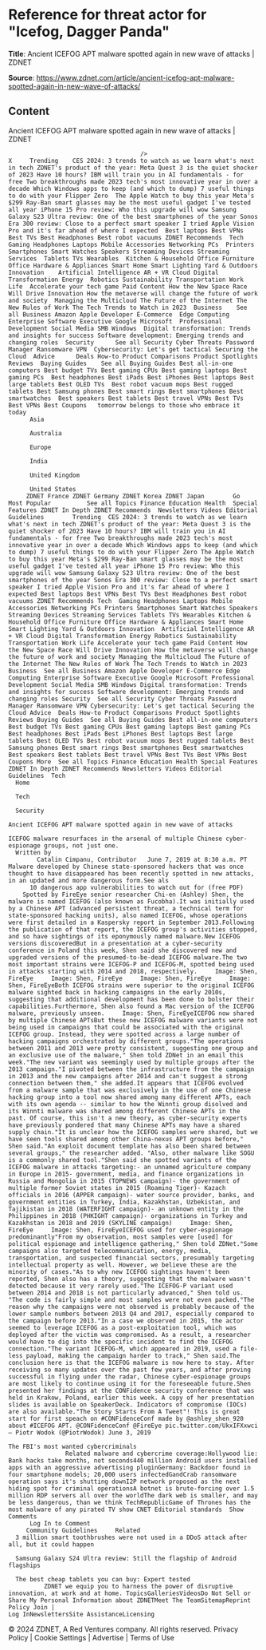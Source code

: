 # Reference for threat actor for "Icefog, Dagger Panda"

**Title**: Ancient ICEFOG APT malware spotted again in new wave of attacks | ZDNET

**Source**: https://www.zdnet.com/article/ancient-icefog-apt-malware-spotted-again-in-new-wave-of-attacks/

## Content




Ancient ICEFOG APT malware spotted again in new wave of attacks | ZDNET


                                         />                                                                                                                                                                                                     X     Trending    CES 2024: 3 trends to watch as we learn what's next in tech ZDNET's product of the year: Meta Quest 3 is the quiet shocker of 2023 Have 10 hours? IBM will train you in AI fundamentals - for free Two breakthroughs made 2023 tech's most innovative year in over a decade Which Windows apps to keep (and which to dump) 7 useful things to do with your Flipper Zero  The Apple Watch to buy this year Meta's $299 Ray-Ban smart glasses may be the most useful gadget I've tested all year iPhone 15 Pro review: Who this upgrade will wow Samsung Galaxy S23 Ultra review: One of the best smartphones of the year Sonos Era 300 review: Close to a perfect smart speaker I tried Apple Vision Pro and it's far ahead of where I expected  Best laptops Best VPNs Best TVs Best Headphones Best robot vacuums ZDNET Recommends  Tech    Gaming Headphones Laptops Mobile Accessories Networking PCs  Printers Smartphones Smart Watches Speakers Streaming Devices Streaming Services  Tablets TVs Wearables  Kitchen & Household Office Furniture Office Hardware & Appliances Smart Home Smart Lighting Yard & Outdoors  Innovation    Artificial Intelligence AR + VR Cloud Digital Transformation Energy  Robotics Sustainability Transportation Work Life  Accelerate your tech game Paid Content How the New Space Race Will Drive Innovation How the metaverse will change the future of work and society  Managing the Multicloud The Future of the Internet The New Rules of Work The Tech Trends to Watch in 2023  Business    See all Business Amazon Apple Developer E-Commerce  Edge Computing Enterprise Software Executive Google Microsoft  Professional Development Social Media SMB Windows  Digital transformation: Trends and insights for success Software development: Emerging trends and changing roles  Security      See all Security Cyber Threats Password Manager Ransomware VPN  Cybersecurity: Let's get tactical Securing the Cloud  Advice      Deals How-to Product Comparisons Product Spotlights Reviews  Buying Guides    See all Buying Guides Best all-in-one computers Best budget TVs Best gaming CPUs Best gaming laptops Best gaming PCs  Best headphones Best iPads Best iPhones Best laptops Best large tablets Best OLED TVs  Best robot vacuum mops Best rugged tablets Best Samsung phones Best smart rings Best smartphones Best smartwatches  Best speakers Best tablets Best travel VPNs Best TVs Best VPNs Best Coupons   tomorrow belongs to those who embrace it today       
          Asia
        
          Australia
        
          Europe
        
          India
        
          United Kingdom
        
          United States
         ZDNET France ZDNET Germany ZDNET Korea ZDNET Japan        Go  Most Popular          See all Topics Finance Education Health  Special Features ZDNET In Depth ZDNET Recommends  Newsletters Videos Editorial Guidelines        Trending  CES 2024: 3 trends to watch as we learn what's next in tech ZDNET's product of the year: Meta Quest 3 is the quiet shocker of 2023 Have 10 hours? IBM will train you in AI fundamentals - for free Two breakthroughs made 2023 tech's most innovative year in over a decade Which Windows apps to keep (and which to dump) 7 useful things to do with your Flipper Zero The Apple Watch to buy this year Meta's $299 Ray-Ban smart glasses may be the most useful gadget I've tested all year iPhone 15 Pro review: Who this upgrade will wow Samsung Galaxy S23 Ultra review: One of the best smartphones of the year Sonos Era 300 review: Close to a perfect smart speaker I tried Apple Vision Pro and it's far ahead of where I expected Best laptops Best VPNs Best TVs Best Headphones Best robot vacuums ZDNET Recommends Tech  Gaming Headphones Laptops Mobile Accessories Networking PCs Printers Smartphones Smart Watches Speakers Streaming Devices Streaming Services Tablets TVs Wearables Kitchen & Household Office Furniture Office Hardware & Appliances Smart Home Smart Lighting Yard & Outdoors Innovation  Artificial Intelligence AR + VR Cloud Digital Transformation Energy Robotics Sustainability Transportation Work Life Accelerate your tech game Paid Content How the New Space Race Will Drive Innovation How the metaverse will change the future of work and society Managing the Multicloud The Future of the Internet The New Rules of Work The Tech Trends to Watch in 2023 Business  See all Business Amazon Apple Developer E-Commerce Edge Computing Enterprise Software Executive Google Microsoft Professional Development Social Media SMB Windows Digital transformation: Trends and insights for success Software development: Emerging trends and changing roles Security  See all Security Cyber Threats Password Manager Ransomware VPN Cybersecurity: Let's get tactical Securing the Cloud Advice  Deals How-to Product Comparisons Product Spotlights Reviews Buying Guides  See all Buying Guides Best all-in-one computers Best budget TVs Best gaming CPUs Best gaming laptops Best gaming PCs Best headphones Best iPads Best iPhones Best laptops Best large tablets Best OLED TVs Best robot vacuum mops Best rugged tablets Best Samsung phones Best smart rings Best smartphones Best smartwatches Best speakers Best tablets Best travel VPNs Best TVs Best VPNs Best Coupons More  See all Topics Finance Education Health Special Features ZDNET In Depth ZDNET Recommends Newsletters Videos Editorial Guidelines  Tech     
      Home
    
      Tech
    
      Security
      
    Ancient ICEFOG APT malware spotted again in new wave of attacks
   
    ICEFOG malware resurfaces in the arsenal of multiple Chinese cyber-espionage groups, not just one.
      Written by 
            Catalin Cimpanu, Contributor   June 7, 2019 at 8:30 a.m. PT                      Malware developed by Chinese state-sponsored hackers that was once thought to have disappeared has been recently spotted in new attacks, in an updated and more dangerous form.See als 
          10 dangerous app vulnerabilities to watch out for (free PDF)
        Spotted by FireEye senior researcher Chi-en (Ashley) Shen, the malware is named ICEFOG (also known as Fucobha).It was initially used by a Chinese APT (advanced persistent threat, a technical term for state-sponsored hacking units), also named ICEFOG, whose operations were first detailed in a Kaspersky report in September 2013.Following the publication of that report, the ICEFOG group's activities stopped, and so have sightings of its eponymously named malware.New ICEFOG versions discoveredBut in a presentation at a cyber-security conference in Poland this week, Shen said she discovered new and upgraded versions of the presumed-to-be-dead ICEFOG malware.The two most important strains were ICEFOG-P and ICEFOG-M, spotted being used in attacks starting with 2014 and 2018, respectively.     Image: Shen, FireEye     Image: Shen, FireEye     Image: Shen, FireEye     Image: Shen, FireEyeBoth ICEFOG strains were superior to the original ICEFOG malware sighted back in hacking campaigns in the early 2010s, suggesting that additional development has been done to bolster their capabilities.Furthermore, Shen also found a Mac version of the ICEFOG malware, previously unseen.     Image: Shen, FireEyeICEFOG now shared by multiple Chinese APTsBut these new ICEFOG malware variants were not being used in campaigns that could be associated with the original ICEFOG group. Instead, they were spotted across a large number of hacking campaigns orchestrated by different groups."The operations between 2011 and 2013 were pretty consistent, suggesting one group and an exclusive use of the malware," Shen told ZDNet in an email this week."The new variant was seemingly used by multiple groups after the 2013 campaign."I pivoted between the infrastructure from the campaign in 2013 and the new campaigns after 2014 and can't suggest a strong connection between them," she added.It appears that ICEFOG evolved from a malware sample that was exclusively in the use of one Chinese hacking group into a tool now shared among many different APTs, each with its own agenda -- similar to how the Winnti group disolved and its Winnti malware was shared among different Chinese APTs in the past. Of course, this isn't a new theory, as cyber-security experts have previously pondered that many Chinese APTs may have a shared supply chain."It is unclear how the ICEFOG samples were shared, but we have seen tools shared among other China-nexus APT groups before," Shen said."An exploit document template has also been shared between several groups," the researcher added. "Also, other malware like SOGU is a commonly shared tool."Shen said she spotted variants of the ICEFOG malware in attacks targeting:- an unnamed agriculture company in Europe in 2015- government, media, and finance organizations in Russia and Mongolia in 2015 (TOPNEWS campaign)- the government of multiple former Soviet states in 2015 (Roaming Tiger)- Kazach officials in 2016 (APPER campaign)- water source provider, banks, and government entities in Turkey, India, Kazakhstan, Uzbekistan, and Tajikistan in 2018 (WATERFIGHT campaign)- an unknown entity in the Philippines in 2018 (PHKIGHT campaign)- organizations in Turkey and Kazakhstan in 2018 and 2019 (SKYLINE campaign)     Image: Shen, FireEye     Image: Shen, FireEyeICEFOG used for cyber-espionage predominantly"From my observation, most samples were [used] for political espionage and intelligence gathering," Shen told ZDNet."Some campaigns also targeted telecommunication, energy, media, transportation, and suspected financial sectors, presumably targeting intellectual property as well. However, we believe these are the minority of cases."As to why new ICEFOG sightings haven't been reported, Shen also has a theory, suggesting that the malware wasn't detected because it very rarely used."The ICEFOG-P variant used between 2014 and 2018 is not particularly advanced," Shen told us. "The code is fairly simple and most samples were not even packed."The reason why the campaigns were not observed is probably because of the lower sample numbers between 2013 Q4 and 2017, especially compared to the campaign before 2013."In a case we observed in 2015, the actor seemed to leverage ICEFOG as a post-exploitation tool, which was deployed after the victim was compromised. As a result, a researcher would have to dig into the specific incident to find the ICEFOG connection."The variant ICEFOG-M, which appeared in 2019, used a file-less payload, making the campaign harder to track," Shen said.The conclusion here is that the ICEFOG malware is now here to stay. After receiving so many updates over the past few years, and after proving successful in flying under the radar, Chinese cyber-espionage groups are most likely to continue using it for the foreseeable future.Shen presented her findings at the CONFidence security conference that was held in Krakow, Poland, earlier this week. A copy of her presentation slides is available on SpeakerDeck. Indicators of compromise (IOCs) are also available."The Story Starts From A Tweet"! This is great start for first speach on #CONFidenceConf made by @ashley_shen_920 about #ICEFOG APT. @CONFidenceConf @FireEye pic.twitter.com/UkxIFXxwci— Piotr Wodok (@PiotrWodok) June 3, 2019

    The FBI's most wanted cybercriminals
                    Related malware and cybercrime coverage:Hollywood lie: Bank hacks take months, not seconds440 million Android users installed apps with an aggressive advertising pluginGermany: Backdoor found in four smartphone models; 20,000 users infectedGandCrab ransomware operation says it's shutting downI2P network proposed as the next hiding spot for criminal operationsA botnet is brute-forcing over 1.5 million RDP servers all over the worldThe dark web is smaller, and may be less dangerous, than we think TechRepublicGame of Thrones has the most malware of any pirated TV show CNET Editorial standards  Show Comments  
          Log In to Comment
         Community Guidelines     Related   
      3 million smart toothbrushes were not used in a DDoS attack after all, but it could happen
      
      Samsung Galaxy S24 Ultra review: Still the flagship of Android flagships
      
      The best cheap tablets you can buy: Expert tested
              ZDNET we equip you to harness the power of disruptive innovation, at work and at home. TopicsGalleriesVideosDo Not Sell or Share My Personal Information about ZDNETMeet The TeamSitemapReprint Policy Join |
    Log InNewslettersSite AssistanceLicensing     
  © 2024 ZDNET, A Red Ventures company. All rights reserved.
 Privacy Policy |
  Cookie Settings |
  Advertise |
  Terms of Use 


